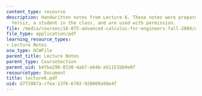 ```yaml
---
content_type: resource
description: Handwritten notes from Lecture 6. These notes were prepared by Melike
  Yersiz, a student in the class, and are used with permission.
file: /media/courses/18-075-advanced-calculus-for-engineers-fall-2004/d7f2087acfea13f66702928008a98e4f_lecture6.pdf
file_type: application/pdf
learning_resource_types:
- Lecture Notes
ocw_type: OCWFile
parent_title: Lecture Notes
parent_type: CourseSection
parent_uid: b4fba298-0330-4ab7-e64b-a51151bb9e8f
resourcetype: Document
title: lecture6.pdf
uid: d7f2087a-cfea-13f6-6702-928008a98e4f
---
```

